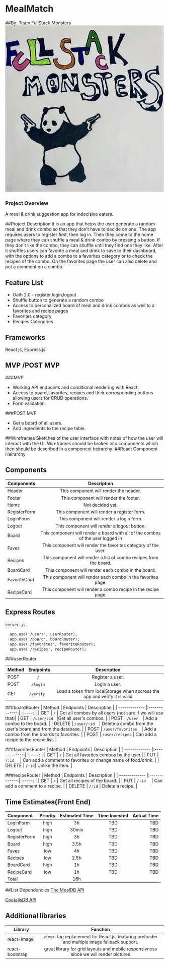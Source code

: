 # MealMatch
##By: Team FullStack Monsters
![](assets/team_logo.jpg)

### Project Overview
A meal & drink suggestion app for indecisive eaters.

##Project Description
It is an app that helps the user generate a random meal and drink combo so that they don’t have to decide on one. The app requires users to register first, then log in. Then they come to the home page where they can shuffle a meal & drink combo by pressing a button. If they don’t like the combo, they can shuffle until they find one they like. After it shuffles users can favorite a meal and drink to save to their dashboard, with the options to add a combo to a favorites category or to check the recipes of the combo. On the favorites page the user can also delete and put a comment on a combo.
 
## Feature List 

* Oath 2.0 - register,login,logout  
* Shuffle button to generate a random combo 
* Access to personalized board of meal and drink combos as well to a favorites and recipe pages 
* Favorites category 
* Recipes Categories


## Frameworks
React.js, Express.js

## MVP /POST MVP
###MVP
* Working API  endpoints and conditional rendering with React.
* Access to board, favorites,  recipes and their corresponding buttons allowing users for CRUD operations.
* Form validation.

###POST MVP
* Get a board of all users.
* Add ingredients to the recipe table.


##Wireframes 
Sketches of the user interface with notes of how the user will interact with the UI.
Wireframes should be broken into components which then should be described in a component heirarchy.
##React Component Heirarchy 

## Components 
| Components    | Description   | 
| ------------- |:-------------:| 
| Header  | This component will render the header. |    
| Footer    | This component will render the footer.    |            
| Home       | Not decided yet. |
| RegisterForm  | This component will render a register form. |    
| LoginForm     | This component will render a login form.     |            
| Logout        | This component will render a logout button.    |
| Board         | This component will render a board with all of the combos of the user logged in |  		           
| Faves         | This component will render the favorites category of the user.    |    	           
| Recipes       | This component will render a list of combo recipes from the board.     | 		           
| BoardCard     | This component will render each combo in the board.   |    	           
| FavoriteCard  | This component will render each combo in the favorites page.    | 
| RecipeCard    | This component will render a combo recipe in the recipe page.    |    

## Express Routes 
`server.js`

```
  app.use('/users', userRouter);
  app.use('/board', boardRouter);
  app.use('/favorites', favoriteRouter);
  app.use('/recipes', recipeRouter);  
```

###userRouter

| Method       | Endpoints      | Description  |
| ------------- |:-------------:|    :-----:    |
| POST         | `/ `        | Register a user.|
| POST         |  `/login `  |Login a user.  |
| GET          | `/verify  `    |Load a token from localStorage when accross the app and verify it is valid |

###boardRouter
| Method       | Endpoints      | Description  |
| ------------- |:-------------:|    :-----:    |
| GET           | `/`        | Get all combos by all users (not sure if we will use that)|
| GET           |  `/user/:id `  |Get all user's combos.  |
| POST          | `/user  `|  Add a combo to the board.   |
| DELETE          | `/user/:id  `|  Delete a combo from the user's board and from the database.   |
| POST          | `/user/favorites  `|  Add a combo from the boards to favorites.   |
| POST         	| `/user/recipes`  |  Can add a recipe to the recipe list.   |

###favoritesRouter 
| Method       | Endpoints      | Description  |
| ------------- |:-------------:|    :-----:   |
| GET           |    `/`        | Get all favorites combos by the user.|
| PUT         	| `/:id  `   |  Can add a comment to favorites or change name of food/drink.   	|
| DELETE         | `/:id`|  Unlike the item. |

###recipeRouter 
| Method       | Endpoints      | Description  |
| ------------- |:-------------:|    :-----:   |
| GET           | `/`        | Get all recipes of the board. |
| PUT         	| `/:id  `  |  Can add a comment to a recipe.   |
| DELETE         | `/:id`  |  Delete a recipe. |


## Time Estimates(Front End)
| Component 	  | Priority       | Estimated Time | Time Invested   | Actual Time    |
| :---         |     :---:      |          :---: |      :---:      |      ---:      |
| LoginForm    | high  			  |  3h   	         |TBD              | TBD            |
| Logout   |      high 			|      30min           |TBD              | TBD            |
| RegisterForm  |  high  		 | 3h   |TBD              | TBD            |
| Board    |  high     			| 3.5h     |TBD              | TBD            |
| Faves   |  low  				| 4h  |TBD              | TBD            |
| Recipes     |    low   		| 2.5h      |TBD              | TBD            |
| BoardCard   |   high 			|   1h  |TBD              | TBD            |
| RecipeCard    |    low    	|   1h    |TBD              | TBD            |
| Total   |      	|    16h  |          |            |


##List Dependencies 
[The MealDB API](https://www.themealdb.com/api.php) 

[CoctailsDB API](https://www.thecocktaildb.com/)


## Additional libraries
| Library       | Function      | 
| ------------- |:-------------:| 
| react-image   | `<img> `tag replacement for React.js, featuring preloader and multiple image fallback support. |  
| react-bootstrap    | great library for grid layouts and mobile responsivness since we will render pictures    |  


